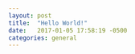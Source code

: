 ```yaml
---
layout: post
title:  "Hello World!"
date:   2017-01-05 17:58:19 -0500
categories: general
---
```




